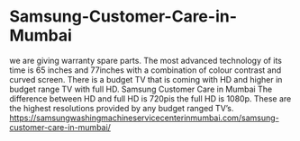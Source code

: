 # Samsung-Customer-Care-in-Mumbai
we are giving warranty spare parts. The most advanced technology of its time is 65 inches and 77inches with a combination of colour contrast and curved screen. There is a budget TV that is coming with HD and higher in budget range TV with full HD. Samsung Customer Care in Mumbai The difference between HD and full HD is 720pis the full HD is 1080p. These are the highest resolutions provided by any budget ranged TV’s. https://samsungwashingmachineservicecenterinmumbai.com/samsung-customer-care-in-mumbai/
